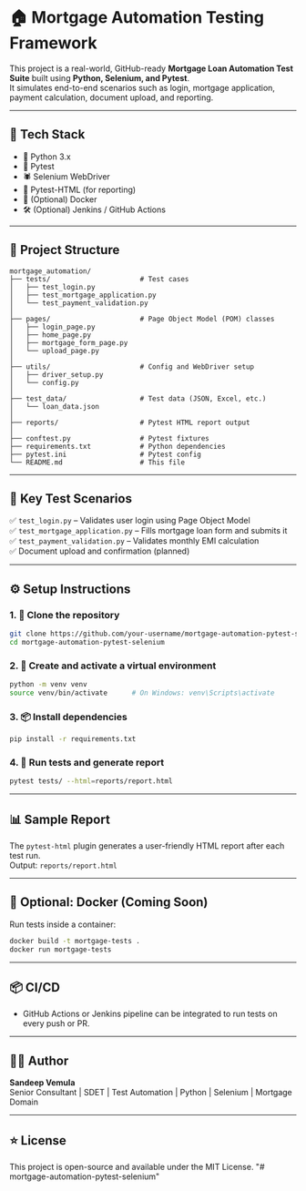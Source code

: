 
# 🏠 Mortgage Automation Testing Framework

This project is a real-world, GitHub-ready **Mortgage Loan Automation Test Suite** built using **Python, Selenium, and Pytest**.  
It simulates end-to-end scenarios such as login, mortgage application, payment calculation, document upload, and reporting.

---

## 🚀 Tech Stack

- 🐍 Python 3.x
- 🧪 Pytest
- 🕷 Selenium WebDriver
- 🧾 Pytest-HTML (for reporting)
- 🐳 (Optional) Docker
- 🛠️ (Optional) Jenkins / GitHub Actions

---

## 📂 Project Structure

```
mortgage_automation/
├── tests/                      # Test cases
│   ├── test_login.py
│   ├── test_mortgage_application.py
│   └── test_payment_validation.py
│
├── pages/                      # Page Object Model (POM) classes
│   ├── login_page.py
│   ├── home_page.py
│   ├── mortgage_form_page.py
│   └── upload_page.py
│
├── utils/                      # Config and WebDriver setup
│   ├── driver_setup.py
│   └── config.py
│
├── test_data/                  # Test data (JSON, Excel, etc.)
│   └── loan_data.json
│
├── reports/                    # Pytest HTML report output
│
├── conftest.py                 # Pytest fixtures
├── requirements.txt            # Python dependencies
├── pytest.ini                  # Pytest config
└── README.md                   # This file
```

---

## 🧪 Key Test Scenarios

✅ `test_login.py` – Validates user login using Page Object Model  
✅ `test_mortgage_application.py` – Fills mortgage loan form and submits it  
✅ `test_payment_validation.py` – Validates monthly EMI calculation  
✅ Document upload and confirmation (planned)

---

## ⚙️ Setup Instructions

### 1. 🔁 Clone the repository
```bash
git clone https://github.com/your-username/mortgage-automation-pytest-selenium.git
cd mortgage-automation-pytest-selenium
```

### 2. 🐍 Create and activate a virtual environment
```bash
python -m venv venv
source venv/bin/activate      # On Windows: venv\Scripts\activate
```

### 3. 📦 Install dependencies
```bash
pip install -r requirements.txt
```

### 4. 🚗 Run tests and generate report
```bash
pytest tests/ --html=reports/report.html
```

---

## 📊 Sample Report

The `pytest-html` plugin generates a user-friendly HTML report after each test run.  
Output: `reports/report.html`

---

## 🐳 Optional: Docker (Coming Soon)

Run tests inside a container:
```bash
docker build -t mortgage-tests .
docker run mortgage-tests
```

---

## 📦 CI/CD

- GitHub Actions or Jenkins pipeline can be integrated to run tests on every push or PR.

---

## 👨‍💻 Author

**Sandeep Vemula**  
Senior Consultant | SDET | Test Automation | Python | Selenium | Mortgage Domain  

---

## ⭐ License

This project is open-source and available under the MIT License.
"# mortgage-automation-pytest-selenium" 
